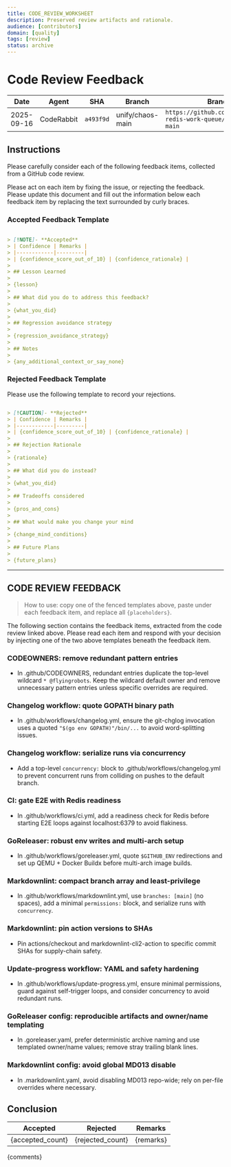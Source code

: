 ```yaml
---
title: CODE_REVIEW_WORKSHEET
description: Preserved review artifacts and rationale.
audience: [contributors]
domain: [quality]
tags: [review]
status: archive
---
```


# Code Review Feedback

| Date   | Agent   | SHA     | Branch   | Branch URL            | PR URL     |
| ------ | ------- | ------- | -------- | --------------------- | ---------- |
| 2025-09-16 | CodeRabbit | `a493f9d` | unify/chaos-main | `https://github.com/flyingrobots/go-redis-work-queue/tree/unify/chaos-main` | `https://github.com/flyingrobots/go-redis-work-queue/pull/3` |

## Instructions

Please carefully consider each of the following feedback items, collected from a GitHub code review.

Please act on each item by fixing the issue, or rejecting the feedback. Please update this document and fill out the information below each feedback item by replacing the text surrounded by curly braces. 

### Accepted Feedback Template

```markdown

> [!NOTE]- **Accepted**
> | Confidence | Remarks |
> |------------|---------|
> | {confidence_score_out_of_10} | {confidence_rationale} |
>
> ## Lesson Learned
> 
> {lesson}
>
> ## What did you do to address this feedback?
>
> {what_you_did}
>
> ## Regression avoidance strategy
>
> {regression_avoidance_strategy}
>
> ## Notes
>
> {any_additional_context_or_say_none}

```

### Rejected Feedback Template

Please use the following template to record your rejections.

```markdown

> [!CAUTION]- **Rejected**
> | Confidence | Remarks |
> |------------|---------|
> | {confidence_score_out_of_10} | {confidence_rationale} |
>
> ## Rejection Rationale
>
> {rationale}
>
> ## What did you do instead?
>
> {what_you_did}
>
> ## Tradeoffs considered
>
> {pros_and_cons}
>
> ## What would make you change your mind
>
> {change_mind_conditions}
>
> ## Future Plans
>
> {future_plans}

```

---

## CODE REVIEW FEEDBACK

> How to use: copy one of the fenced templates above, paste under each feedback item, and replace all `{placeholders}`.

The following section contains the feedback items, extracted from the code review linked above. Please read each item and respond with your decision by injecting one of the two above templates beneath the feedback item.

### CODEOWNERS: remove redundant pattern entries

- In .github/CODEOWNERS, redundant entries duplicate the top-level wildcard `* @flyingrobots`. Keep the wildcard default owner and remove unnecessary pattern entries unless specific overrides are required.

### Changelog workflow: quote GOPATH binary path

- In .github/workflows/changelog.yml, ensure the git-chglog invocation uses a quoted `"$(go env GOPATH)"/bin/...` to avoid word-splitting issues.

### Changelog workflow: serialize runs via concurrency

- Add a top-level `concurrency:` block to .github/workflows/changelog.yml to prevent concurrent runs from colliding on pushes to the default branch.

### CI: gate E2E with Redis readiness

- In .github/workflows/ci.yml, add a readiness check for Redis before starting E2E loops against localhost:6379 to avoid flakiness.

### GoReleaser: robust env writes and multi-arch setup

- In .github/workflows/goreleaser.yml, quote `$GITHUB_ENV` redirections and set up QEMU + Docker Buildx before multi-arch image builds.

### Markdownlint: compact branch array and least-privilege

- In .github/workflows/markdownlint.yml, use `branches: [main]` (no spaces), add a minimal `permissions:` block, and serialize runs with `concurrency`.

### Markdownlint: pin action versions to SHAs

- Pin actions/checkout and markdownlint-cli2-action to specific commit SHAs for supply-chain safety.

### Update-progress workflow: YAML and safety hardening

- In .github/workflows/update-progress.yml, ensure minimal permissions, guard against self-trigger loops, and consider concurrency to avoid redundant runs.

### GoReleaser config: reproducible artifacts and owner/name templating

- In .goreleaser.yaml, prefer deterministic archive naming and use templated owner/name values; remove stray trailing blank lines.

### Markdownlint config: avoid global MD013 disable

- In .markdownlint.yaml, avoid disabling MD013 repo-wide; rely on per-file overrides where necessary.

## Conclusion

| Accepted | Rejected | Remarks |
|-----------|----------|---------|
| {accepted_count} | {rejected_count} | {remarks} |

{comments}

